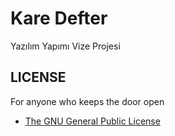 # Kare Defter
Yazılım Yapımı Vize Projesi


## LICENSE
For anyone who keeps the door open
- [The GNU General Public License](./LICENSE)
